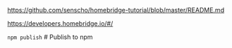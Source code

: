 
https://github.com/senscho/homebridge-tutorial/blob/master/README.md

https://developers.homebridge.io/#/

`npm publish` # Publish to npm
